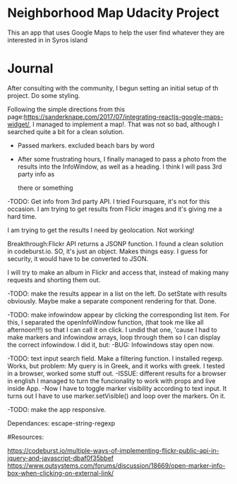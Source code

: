 # Neighborhood Map Udacity Project

This an app that uses Google Maps to help the user find whatever they are interested in in Syros island


# Journal

After consulting with the community, I begun setting an initial setup of th project. Do some styling.

Following the simple directions from this page:https://sanderknape.com/2017/07/integrating-reactjs-google-maps-widget/, I managed to implement a map!. That was not so bad, although I searched quite a bit for a clean solution.

- Passed markers. excluded beach bars by word

- After some frustrating hours, I finally managed to pass a photo from the results into the InfoWindow, as well as a heading. I think I will pass 3rd party info as <p> there or something

-TODO: Get info from 3rd party API. 
I tried Foursquare, it's not for this occasion. I am trying to get results from Flickr images and it's giving me a hard time. 

I am trying to get the results I need by geolocation. Not working!

Breakthrough:Flickr API returns a JSONP function. I found a clean solution in codeburst.io. SO, it's just an object. Makes things easy. I guess for security, it would have to be converted to JSON.

I will try to make an album in Flickr and access that, instead of making many requests and shorting them out.

-TODO: make the results appear in a list on the left. Do setState with results obviously. Maybe make a separate component rendering for that.
    Done.

-TODO: make infowindow appear by clicking the corresponding list item.
    For this, I separated the openInfoWindow function, (that took me like all afternoon!!!) so that I can call it on click. I undid that one, 'cause I had to make markers and infowindow arrays, loop through them so I can display the correct infowindow. I did it, but:
-BUG: Infowindows stay open now. 

-TODO: text input search field. Make a filtering function. I installed regexp. Works, but problem: My query is in Greek, and it works with greek. Ι tested in a browser, worked some stuff out. 
    -ISSUE: different results for a browser in english
    I managed to turn the funcionality to work with props and live inside App.
        -Now I have to toggle marker visibility according to text input. It turns out I have to use marker.setVisible() and loop over the markers. On it.

-TODO: make the app responsive.


Dependances:
escape-string-regexp

#Resources:

https://codeburst.io/multiple-ways-of-implementing-flickr-public-api-in-jquery-and-javascript-dbaf0f35bbef
https://www.outsystems.com/forums/discussion/18669/open-marker-info-box-when-clicking-on-external-link/